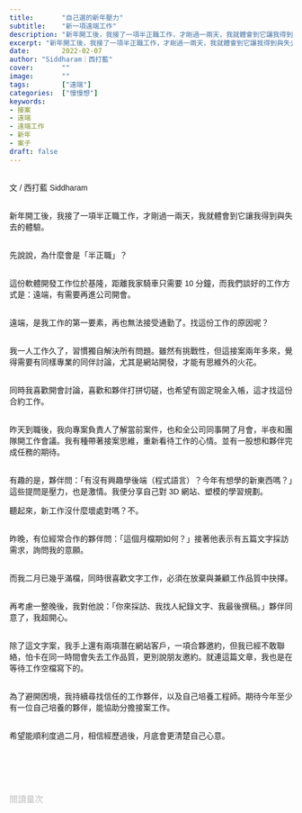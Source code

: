 ```yaml
---
title:       "自己選的新年壓力"
subtitle:    "新一項遠端工作"
description: "新年開工後，我接了一項半正職工作，才剛過一兩天，我就體會到它讓我得到與失去的體驗。先說說，為什麼會是「半正職」？..."
excerpt: "新年開工後，我接了一項半正職工作，才剛過一兩天，我就體會到它讓我得到與失去的體驗。先說說，為什麼會是「半正職」？..."
date:        2022-02-07
author: "Siddharam｜西打藍"
cover:       ""
image:       ""
tags:        ["遠端"]
categories:  ["慢慢想"]
keywords:
- 接案
- 遠端
- 遠端工作
- 新年
- 案子
draft: false
---
```


<article style="font-family: 'Noto Sans TC', '微軟正黑體', sans-serif; font-weight: 300;">

<br>文 / 西打藍 Siddharam<br><br>

新年開工後，我接了一項半正職工作，才剛過一兩天，我就體會到它讓我得到與失去的體驗。<br><br>

先說說，為什麼會是「半正職」？<br><br>

這份軟體開發工作位於基隆，距離我家騎車只需要 10 分鐘，而我們談好的工作方式是：遠端，有需要再進公司開會。<br><br>

遠端，是我工作的第一要素，再也無法接受通勤了。找這份工作的原因呢？<br><br>

我一人工作久了，習慣獨自解決所有問題。雖然有挑戰性，但這接案兩年多來，覺得需要有同樣專業的同伴討論，尤其是網站開發，才能有思維外的火花。<br><br>

同時我喜歡開會討論，喜歡和夥伴打拼切磋，也希望有固定現金入帳，這才找這份合約工作。<br><br>



昨天到職後，我向專案負責人了解當前案件，也和全公司同事開了月會，半夜和團隊開工作會議。我有種帶著接案思維，重新看待工作的心情。並有一股想和夥伴完成任務的期待。<br><br>

有趣的是，夥伴問：「有沒有興趣學後端（程式語言）？今年有想學的新東西嗎？」這些提問是壓力，也是激情。我便分享自己對 3D 網站、塑模的學習規劃。

聽起來，新工作沒什麼壞處對嗎？不。<br><br>

昨晚，有位經常合作的夥伴問：「這個月檔期如何？」接著他表示有五篇文字採訪需求，詢問我的意願。<br><br>

而我二月已幾乎滿檔，同時很喜歡文字工作，必須在放棄與兼顧工作品質中抉擇。<br><br>

再考慮一整晚後，我對他說：「你來採訪、我找人紀錄文字、我最後撰稿。」夥伴同意了，我超開心。<br><br>

除了這文字案，我手上還有兩項潛在網站客戶，一項合夥邀約，但我已經不敢聯絡，怕卡在同一時間會失去工作品質，更別說朋友邀約。就連這篇文章，我也是在等待工作空檔寫下的。<br><br>

為了避開困境，我持續尋找信任的工作夥伴，以及自己培養工程師。期待今年至少有一位自己培養的夥伴，能協助分擔接案工作。<br><br>

希望能順利度過二月，相信經歷過後，月底會更清楚自己心意。<br><br>



<br><br><br>

</article>

<div style="color: #bfbfbf; font-size: 15px;" id="busuanzi_container_page_pv">
  閱讀量<span id="busuanzi_value_page_pv"></span>次
</div>

<script src="../../js/post.js"></script>




